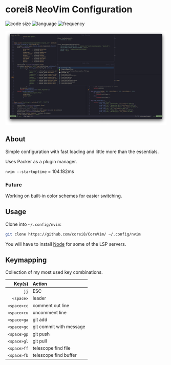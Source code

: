 # corei8 NeoVim Configuration

![code size](https://img.shields.io/github/repo-size/corei8/CoreVim?style=flat-square)
![language](https://img.shields.io/github/languages/top/corei8/CoreVim?style=flat-square)
![frequency](https://img.shields.io/github/commit-activity/m/corei8/CoreVim?style=flat-square)

![theme demo](./wtih_telescope.png)

## About

Simple configuration with fast loading and little more than the essentials.

Uses Packer as a plugin manager.

```nvim --startuptime``` = 104.182ms

### Future

Working on built-in color schemes for easier switching.

<!--<img width="1782" alt="image" src="https://user-images.githubusercontent.com/38426287/172928942-7c56a360-1a37-49cc-b9e5-cfb72f49b583.png">-->

<!--<img width="1782" alt="image" src="https://user-images.githubusercontent.com/38426287/172929267-3deb57e4-bb4e-417c-a310-6d69b014c004.png">-->

## Usage

Clone into `~/.config/nvim`:

```bash
git clone https://github.com/corei8/CoreVim/ ~/.config/nvim
```

You will have to install [Node](https://nodejs.org/en/download/) for some of the LSP servers.

## Keymapping

Collection of my most used key combinations.

| Key(s)          | Action                  |
|---:             |:---                     |
| ```jj```        | ESC                     |
| ```<space>```   | leader                  |
| ```<space>cc``` | comment out line        |
| ```<space>cu``` | uncomment line          |
| ```<space>ga``` | git add                 |
| ```<space>gc``` | git commit with message |
| ```<space>gp``` | git push                |
| ```<space>gl``` | git pull                |
| ```<space>ff``` | telescope find file     |
| ```<space>fb``` | telescope find buffer   |

